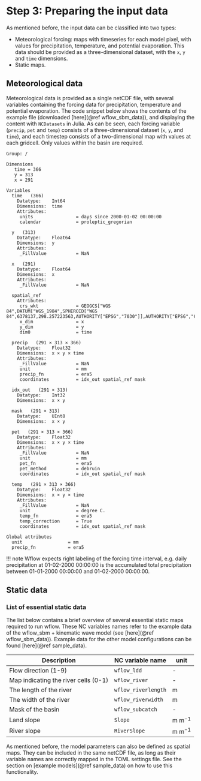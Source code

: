 # Step 3: Preparing the input data

As mentioned before, the input data can be classified into two types:

 - Meteorological forcing: maps with timeseries for each model pixel, with values for
   precipitation, temperature, and potential evaporation. This data should be provided as a
   three-dimensional dataset, with the `x`, `y` and `time` dimensions.
 - Static maps.


## Meteorological data

Meteorological data is provided as a single netCDF file, with several variables containing
the forcing data for precipitation, temperature and potential evaporation. The code snippet
below shows the contents of the example file (downloaded [here](@ref wflow_sbm_data)), and
displaying the content with `NCDatasets` in Julia. As can be seen, each forcing variable
(`precip`, `pet` and `temp`) consists of a three-dimensional dataset (`x`, `y`, and `time`),
and each timestep consists of a two-dimensional map with values at each gridcell. Only
values within the basin are required.

```
Group: /

Dimensions
   time = 366
   y = 313
   x = 291

Variables
  time   (366)
    Datatype:    Int64
    Dimensions:  time
    Attributes:
     units                = days since 2000-01-02 00:00:00
     calendar             = proleptic_gregorian

  y   (313)
    Datatype:    Float64
    Dimensions:  y
    Attributes:
     _FillValue           = NaN

  x   (291)
    Datatype:    Float64
    Dimensions:  x
    Attributes:
     _FillValue           = NaN

  spatial_ref
    Attributes:
     crs_wkt              = GEOGCS["WGS 84",DATUM["WGS_1984",SPHEROID["WGS 84",6378137,298.257223563,AUTHORITY["EPSG","7030"]],AUTHORITY["EPSG","6326"]],PRIMEM["Greenwich",0,AUTHORITY["EPSG","8901"]],UNIT["degree",0.0174532925199433,AUTHORITY["EPSG","9122"]],AXIS["Latitude",NORTH],AXIS["Longitude",EAST],AUTHORITY["EPSG","4326"]]
     x_dim                = x
     y_dim                = y
     dim0                 = time

  precip   (291 × 313 × 366)
    Datatype:    Float32
    Dimensions:  x × y × time
    Attributes:
     _FillValue           = NaN
     unit                 = mm
     precip_fn            = era5
     coordinates          = idx_out spatial_ref mask

  idx_out   (291 × 313)
    Datatype:    Int32
    Dimensions:  x × y

  mask   (291 × 313)
    Datatype:    UInt8
    Dimensions:  x × y

  pet   (291 × 313 × 366)
    Datatype:    Float32
    Dimensions:  x × y × time
    Attributes:
     _FillValue           = NaN
     unit                 = mm
     pet_fn               = era5
     pet_method           = debruin
     coordinates          = idx_out spatial_ref mask

  temp   (291 × 313 × 366)
    Datatype:    Float32
    Dimensions:  x × y × time
    Attributes:
     _FillValue           = NaN
     unit                 = degree C.
     temp_fn              = era5
     temp_correction      = True
     coordinates          = idx_out spatial_ref mask

Global attributes
  unit                 = mm
  precip_fn            = era5
```

!!! note
    Wflow expects right labeling of the forcing time interval, e.g. daily precipitation
    at 01-02-2000 00:00:00 is the accumulated total precipitation between 01-01-2000
    00:00:00 and 01-02-2000 00:00:00.


## Static data


### List of essential static data

The list below contains a brief overview of several essential static maps required to run
wflow. These NC variables names refer to the example data of the wflow\_sbm + kinematic wave
model (see [here](@ref wflow_sbm_data)). Example data for the other model configurations can
be found [here](@ref sample_data).

Description | NC variable name | unit
--- | --- | ---
Flow direction (1-9) | `wflow_ldd` | -
Map indicating the river cells (0-1) | `wflow_river` | -
The length of the river | `wflow_riverlength` | m
The width of the river | `wflow_riverwidth` | m
Mask of the basin | `wflow_subcatch` | -
Land slope | `Slope` | m m$^{-1}$
River slope | `RiverSlope` | m m$^{-1}$

As mentioned before, the model parameters can also be defined as spatial maps. They can be
included in the same netCDF file, as long as their variable names are correctly mapped in
the TOML settings file. See the section on [example models](@ref sample_data) on how to
use this functionality.
